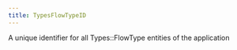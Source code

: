 ```yaml
---
title: TypesFlowTypeID
---
```


A unique identifier for all Types::FlowType entities of the application
